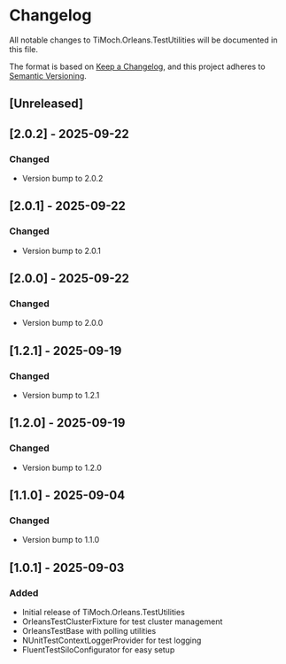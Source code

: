 # Changelog

All notable changes to TiMoch.Orleans.TestUtilities will be documented in this file.

The format is based on [Keep a Changelog](https://keepachangelog.com/en/1.0.0/),
and this project adheres to [Semantic Versioning](https://semver.org/spec/v2.0.0.html).

## [Unreleased]

## [2.0.2] - 2025-09-22

### Changed
- Version bump to 2.0.2

## [2.0.1] - 2025-09-22

### Changed
- Version bump to 2.0.1

## [2.0.0] - 2025-09-22

### Changed
- Version bump to 2.0.0

## [1.2.1] - 2025-09-19

### Changed
- Version bump to 1.2.1

## [1.2.0] - 2025-09-19

### Changed
- Version bump to 1.2.0

## [1.1.0] - 2025-09-04

### Changed
- Version bump to 1.1.0

## [1.0.1] - 2025-09-03

### Added
- Initial release of TiMoch.Orleans.TestUtilities
- OrleansTestClusterFixture for test cluster management
- OrleansTestBase with polling utilities
- NUnitTestContextLoggerProvider for test logging
- FluentTestSiloConfigurator for easy setup
